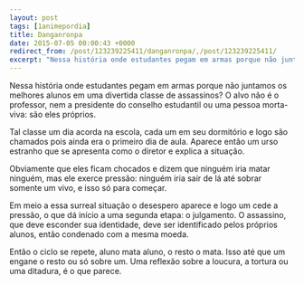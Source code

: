 ```yaml
---
layout: post
tags: [1animepordia]
title: Danganronpa
date: 2015-07-05 00:00:43 +0000
redirect_from: /post/123239225411/danganronpa/,/post/123239225411/
excerpt: "Nessa história onde estudantes pegam em armas porque não juntamos os melhores alunos em uma divertida classe de assassinos? O alvo não é o professor, nem a presidente do conselho estudantil ou uma pessoa morta-viva: são eles próprios."
---
```


Nessa história onde estudantes pegam em armas porque não juntamos os
melhores alunos em uma divertida classe de assassinos? O alvo não é o
professor, nem a presidente do conselho estudantil ou uma pessoa
morta-viva: são eles próprios.

Tal classe um dia acorda na escola, cada um em seu dormitório e logo são
chamados pois ainda era o primeiro dia de aula. Aparece então um urso
estranho que se apresenta como o diretor e explica a situação.

Obviamente que eles ficam chocados e dizem que ninguém iria matar
ninguém, mas ele exerce pressão: ninguém iria sair de lá até sobrar
somente um vivo, e isso só para começar.

Em meio a essa surreal situação o desespero aparece e logo um cede a
pressão, o que dá início a uma segunda etapa: o julgamento. O assassino,
que deve esconder sua identidade, deve ser identificado pelos próprios
alunos, então condenado com a mesma moeda.

Então o ciclo se repete, aluno mata aluno, o resto o mata. Isso até que
um engane o resto ou só sobre um. Uma reflexão sobre a loucura, a
tortura ou uma ditadura, é o que parece.

